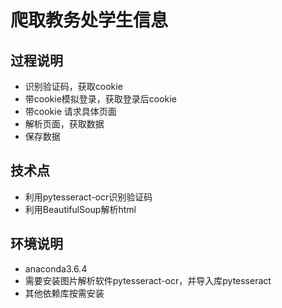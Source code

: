 # 爬取教务处学生信息
## 过程说明
- 识别验证码，获取cookie
- 带cookie模拟登录，获取登录后cookie
- 带cookie 请求具体页面
- 解析页面，获取数据
- 保存数据

## 技术点
- 利用pytesseract-ocr识别验证码
- 利用BeautifulSoup解析html

## 环境说明
- anaconda3.6.4
- 需要安装图片解析软件pytesseract-ocr，并导入库pytesseract
- 其他依赖库按需安装
